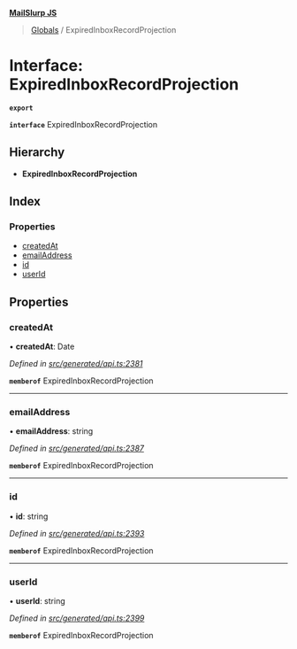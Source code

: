 **[MailSlurp JS](../README.md)**

> [Globals](../README.md) / ExpiredInboxRecordProjection

# Interface: ExpiredInboxRecordProjection

**`export`** 

**`interface`** ExpiredInboxRecordProjection

## Hierarchy

* **ExpiredInboxRecordProjection**

## Index

### Properties

* [createdAt](expiredinboxrecordprojection.md#createdat)
* [emailAddress](expiredinboxrecordprojection.md#emailaddress)
* [id](expiredinboxrecordprojection.md#id)
* [userId](expiredinboxrecordprojection.md#userid)

## Properties

### createdAt

•  **createdAt**: Date

*Defined in [src/generated/api.ts:2381](https://github.com/mailslurp/mailslurp-client/blob/cce5bf2/src/generated/api.ts#L2381)*

**`memberof`** ExpiredInboxRecordProjection

___

### emailAddress

•  **emailAddress**: string

*Defined in [src/generated/api.ts:2387](https://github.com/mailslurp/mailslurp-client/blob/cce5bf2/src/generated/api.ts#L2387)*

**`memberof`** ExpiredInboxRecordProjection

___

### id

•  **id**: string

*Defined in [src/generated/api.ts:2393](https://github.com/mailslurp/mailslurp-client/blob/cce5bf2/src/generated/api.ts#L2393)*

**`memberof`** ExpiredInboxRecordProjection

___

### userId

•  **userId**: string

*Defined in [src/generated/api.ts:2399](https://github.com/mailslurp/mailslurp-client/blob/cce5bf2/src/generated/api.ts#L2399)*

**`memberof`** ExpiredInboxRecordProjection
